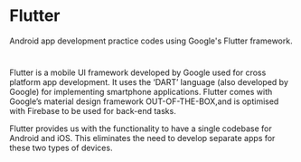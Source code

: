 # Flutter
Android app development practice codes using Google's Flutter framework.

#
Flutter is a mobile UI framework developed by Google used for cross platform app development. It uses the ‘DART’ language (also
developed by Google) for implementing smartphone applications. Flutter comes with Google’s material design framework OUT-OF-THE-BOX,and is
optimised with Firebase to be used for back-end tasks. 
  
  Flutter provides us with the functionality to have a single codebase for Android and iOS. This eliminates the need to develop separate
apps for these two types of devices.
